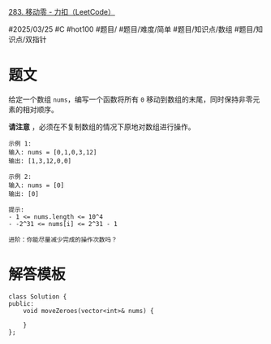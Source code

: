 [283. 移动零 - 力扣（LeetCode）](https://leetcode.cn/problems/move-zeroes/description/?envType=study-plan-v2&envId=top-100-liked)

#2025/03/25 #C #hot100 #题目/ #题目/难度/简单 #题目/知识点/数组 #题目/知识点/双指针

# 题文

给定一个数组 ```nums```，编写一个函数将所有 ```0``` 移动到数组的末尾，同时保持非零元素的相对顺序。

**请注意** ，必须在不复制数组的情况下原地对数组进行操作。

```
示例 1:
输入: nums = [0,1,0,3,12]
输出: [1,3,12,0,0]

示例 2:
输入: nums = [0]
输出: [0]

提示:
- 1 <= nums.length <= 10^4
- -2^31 <= nums[i] <= 2^31 - 1

进阶：你能尽量减少完成的操作次数吗？
```

# 解答模板

```
class Solution {
public:
    void moveZeroes(vector<int>& nums) {
        
    }
};
```
